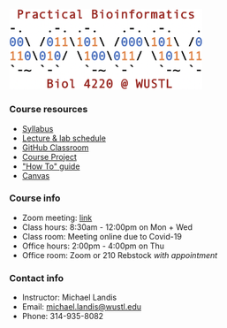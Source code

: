 <img src="assets/home/biol4220_logo_trim.png" width="350"/>

### Course resources
* [Syllabus](https://docs.google.com/document/d/1TYE10600VUhCyq51_h_9flVUhkCF-IQCE9SnQKRGRGo/edit?usp=sharing)
* [Lecture & lab schedule](course_schedule.md)
* [GitHub Classroom](https://classroom.github.com/classrooms/69019055-practical-bioinformatics-f2020)
* [Course Project](course_project.md)
* ["How To" guide](how_to_guide.md)
* [Canvas](https://wustl.instructure.com/courses/54531)

### Course info
* Zoom meeting: [link](https://wustl.zoom.us/j/93971192504?pwd=RHBaK3cwcys3SFJNSFVYME8zSW9GUT09
)
* Class hours: 8:30am - 12:00pm on Mon + Wed
* Class room: Meeting online due to Covid-19
* Office hours: 2:00pm - 4:00pm on Thu
* Office room: Zoom or 210 Rebstock *with appointment*

### Contact info
* Instructor: Michael Landis
* Email: michael.landis@wustl.edu
* Phone: 314-935-8082
